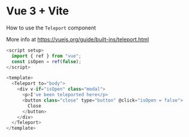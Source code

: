 # Vue 3 + Vite

How to use the `Teleport` component

More info at https://vuejs.org/guide/built-ins/teleport.html

```js
<script setup>
  import { ref } from "vue";
  const isOpen = ref(false);
</script>

<template>
  <Teleport to="body">
    <div v-if="isOpen" class="modal">
      <p>I've been teleported here</p>
      <button class="close" type="button" @click="isOpen = false">
        Close
      </button>
    </div>
  </Teleport>
</template>
```
